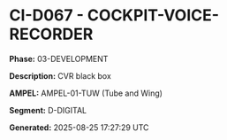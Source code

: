 # CI-D067 - COCKPIT-VOICE-RECORDER

**Phase:** 03-DEVELOPMENT

**Description:** CVR black box

**AMPEL:** AMPEL-01-TUW (Tube and Wing)

**Segment:** D-DIGITAL

**Generated:** 2025-08-25 17:27:29 UTC
